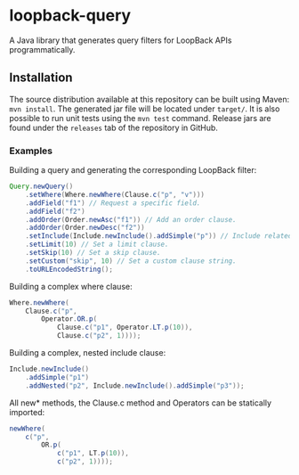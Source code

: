 # loopback-query
A Java library that generates query filters for LoopBack APIs programmatically.

## Installation

The source distribution available at this repository can be built using Maven:
`mvn install`. The generated jar file will be located under `target/`. It is also possible to run unit tests using the `mvn test` command. Release jars are found under the `releases` tab of the repository in GitHub.

### Examples

Building a query and generating the corresponding LoopBack filter:
```java
Query.newQuery()
    .setWhere(Where.newWhere(Clause.c("p", "v")))
    .addField("f1") // Request a specific field.
    .addField("f2")
    .addOrder(Order.newAsc("f1")) // Add an order clause.
    .addOrder(Order.newDesc("f2"))
    .setInclude(Include.newInclude().addSimple("p")) // Include related entities.
    .setLimit(10) // Set a limit clause.
    .setSkip(10) // Set a skip clause.
    .setCustom("skip", 10) // Set a custom clause string.
    .toURLEncodedString();
```
Building a complex where clause:
```java
Where.newWhere(
    Clause.c("p",
        Operator.OR.p(
            Clause.c("p1", Operator.LT.p(10)),
            Clause.c("p2", 1))));
```
Building a complex, nested include clause:
```java
Include.newInclude()
    .addSimple("p1")
    .addNested("p2", Include.newInclude().addSimple("p3"));
```

All new* methods, the Clause.c method and Operators can be statically imported:
```java
newWhere(
    c("p",
        OR.p(
            c("p1", LT.p(10)),
            c("p2", 1))));
```